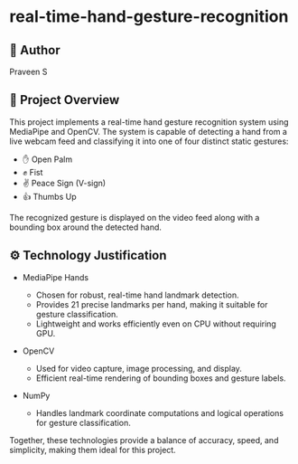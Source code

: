 # real-time-hand-gesture-recognition

## 👤 Author
Praveen S

## 📌 Project Overview
This project implements a real-time hand gesture recognition system using MediaPipe and OpenCV. The system is capable of detecting a hand from a live webcam feed and classifying it into one of four distinct static gestures:
- ✋ Open Palm
- ✊ Fist
- ✌️ Peace Sign (V-sign)
- 👍 Thumbs Up

The recognized gesture is displayed on the video feed along with a bounding box around the detected hand.

## ⚙️ Technology Justification
- MediaPipe Hands
  - Chosen for robust, real-time hand landmark detection.
  - Provides 21 precise landmarks per hand, making it suitable for gesture classification.
  - Lightweight and works efficiently even on CPU without requiring GPU.

- OpenCV
  - Used for video capture, image processing, and display.
  - Efficient real-time rendering of bounding boxes and gesture labels.

- NumPy
  - Handles landmark coordinate computations and logical operations for gesture classification.

Together, these technologies provide a balance of accuracy, speed, and simplicity, making them ideal for this project.
